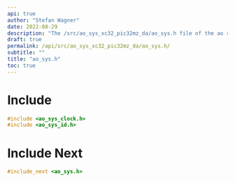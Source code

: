 ```yaml
---
api: true
author: "Stefan Wagner"
date: 2022-08-29
description: "The /src/ao_sys_xc32_pic32mz_da/ao_sys.h file of the ao real-time operating system."
draft: true
permalink: /api/src/ao_sys_xc32_pic32mz_da/ao_sys.h/
subtitle: ""
title: "ao_sys.h"
toc: true
---
```


# Include

```c
#include <ao_sys_clock.h>
#include <ao_sys_id.h>
```

# Include Next

```c
#include_next <ao_sys.h>
```

